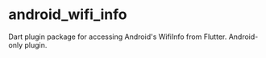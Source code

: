 # android_wifi_info
Dart plugin package for accessing Android's WifiInfo from Flutter. Android-only plugin.

